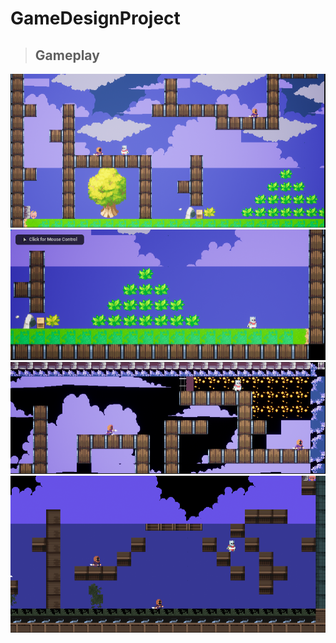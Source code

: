 # GameDesignProject

>## Gameplay
![Level2](https://github.com/Sharma-pratham/GameDesignProject/blob/main/Images/Level2.PNG)
![Level2](https://github.com/Sharma-pratham/GameDesignProject/blob/main/Images/Level2Load.PNG)
![Level3](https://github.com/Sharma-pratham/GameDesignProject/blob/main/Images/Level3.PNG)
![Level3](https://github.com/Sharma-pratham/GameDesignProject/blob/main/Images/image9.PNG)


